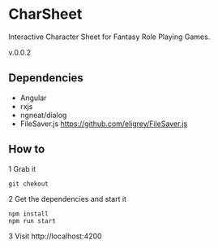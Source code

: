 # CharSheet
Interactive Character Sheet for Fantasy Role Playing Games.

v.0.0.2

## Dependencies
* Angular
* rxjs
* ngneat/dialog
* FileSaver.js https://github.com/eligrey/FileSaver.js

## How to
1 Grab it
```
git chekout
```

2 Get the dependencies and start it
```
npm install
npm run start
```

3 Visit http://localhost:4200
